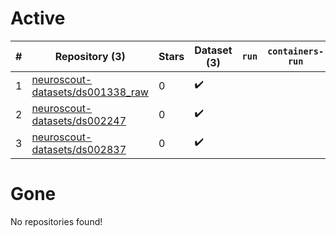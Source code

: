 # Active
| # | Repository (3) | Stars | Dataset (3) | `run` | `containers-run` |
| --- | --- | --- | --- | --- | --- |
| 1 | [neuroscout-datasets/ds001338_raw](https://github.com/neuroscout-datasets/ds001338_raw) | 0 | :heavy_check_mark: |  |  |
| 2 | [neuroscout-datasets/ds002247](https://github.com/neuroscout-datasets/ds002247) | 0 | :heavy_check_mark: |  |  |
| 3 | [neuroscout-datasets/ds002837](https://github.com/neuroscout-datasets/ds002837) | 0 | :heavy_check_mark: |  |  |

# Gone
No repositories found!
